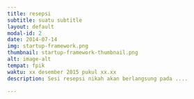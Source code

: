 ```yaml
---
title: resepsi
subtitle: suatu subtitle
layout: default
modal-id: 2
date: 2014-07-14
img: startup-framework.png
thumbnail: startup-framework-thumbnail.png
alt: image-alt
tempat: fpik
waktu: xx desember 2015 pukul xx.xx
description: Sesi resepsi nikah akan berlangsung pada ....

---
```

